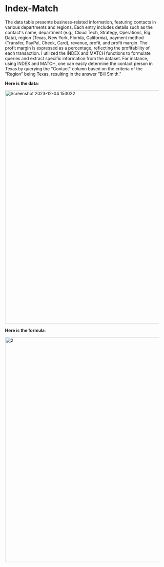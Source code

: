 # Index-Match

The data table presents business-related information, featuring contacts in various departments and regions. Each entry includes details such as the contact's name, department (e.g., Cloud Tech, Strategy, Operations, Big Data), region (Texas, New York, Florida, California), payment method (Transfer, PayPal, Check, Card), revenue, profit, and profit margin. The profit margin is expressed as a percentage, reflecting the profitability of each transaction. I utilized the INDEX and MATCH functions to formulate queries and extract specific information from the dataset. For instance, using INDEX and MATCH, one can easily determine the contact person in Texas by querying the "Contact" column based on the criteria of the "Region" being Texas, resulting in the answer "Bill Smith."

**Here is the data**:

<img width="764" alt="Screenshot 2023-12-04 150022" src="https://github.com/AdnanTheDataAnalyst/Excel_Index-Match/assets/152249280/364b070c-c0b7-49f8-90de-e50c1053ca06">

**Here is the formula**:
 
<img width="737" alt="2" src="https://github.com/AdnanTheDataAnalyst/Excel_Index-Match/assets/152249280/ff9250e6-6483-4e72-9f70-31bff231f1eb">

